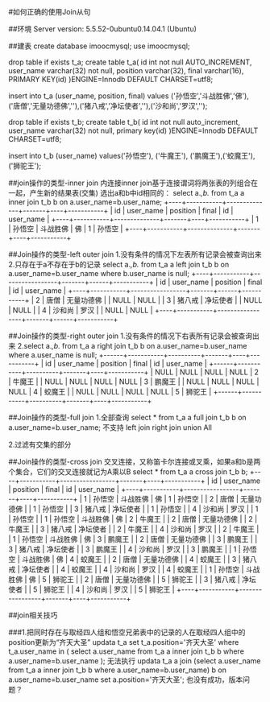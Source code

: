 #如何正确的使用Join从句

##环境
Server version: 5.5.52-0ubuntu0.14.04.1 (Ubuntu)

##建表
create database imoocmysql;
use imoocmysql;

drop table if exists t_a;
create table t_a(
id int not null AUTO_INCREMENT,
user_name varchar(32) not null,
position varchar(32),
final varchar(16),
PRIMARY KEY(id)
)ENGINE=Innodb DEFAULT CHARSET=utf8;

insert into t_a (user_name, position, final) values ('孙悟空','斗战胜佛','佛'), ('唐僧','无量功德佛',''),('猪八戒','净坛使者',''),('沙和尚','罗汉','');

drop table if exists t_b;
create table t_b(
id int not null auto_increment,
user_name varchar(32) not null,
primary key(id)
)ENGINE=Innodb DEFAULT CHARSET=utf8;

insert into t_b (user_name) values('孙悟空'), ('牛魔王'), ('鹏魔王'),('蛟魔王'),('狮驼王');


##join操作的类型-inner join
内连接inner join基于连接谓词将两张表的列组合在一起，产生新的结果表(交集)
选出a和b中id相同的：
select a.*,b.* from t_a a inner join t_b b on a.user_name=b.user_name;
+----+-----------+--------------+-------+----+-----------+
| id | user_name | position     | final | id | user_name |
+----+-----------+--------------+-------+----+-----------+
|  1 | 孙悟空    | 斗战胜佛     | 佛    |  1 | 孙悟空    |
+----+-----------+--------------+-------+----+-----------+


##Join操作的类型-left outer join
1.没有条件的情况下左表所有记录会被查询出来
2.只存在于a不存在于b的记录
select a.*,b.* from t_a a left join t_b b on a.user_name=b.user_name where b.user_name is null;
+----+-----------+-----------------+-------+------+-----------+
| id | user_name | position        | final | id   | user_name |
+----+-----------+-----------------+-------+------+-----------+
|  2 | 唐僧      | 无量功德佛      |       | NULL | NULL      |
|  3 | 猪八戒    | 净坛使者        |       | NULL | NULL      |
|  4 | 沙和尚    | 罗汉            |       | NULL | NULL      |
+----+-----------+-----------------+-------+------+-----------+

##Join操作的类型-right outer join
1.没有条件的情况下右表所有记录会被查询出来
2.select a.*,b.* from t_a a right join t_b b on a.user_name=b.user_name where a.user_name is null;
+------+-----------+----------+-------+----+-----------+
| id   | user_name | position | final | id | user_name |
+------+-----------+----------+-------+----+-----------+
| NULL | NULL      | NULL     | NULL  |  2 | 牛魔王    |
| NULL | NULL      | NULL     | NULL  |  3 | 鹏魔王    |
| NULL | NULL      | NULL     | NULL  |  4 | 蛟魔王    |
| NULL | NULL      | NULL     | NULL  |  5 | 狮驼王    |
+------+-----------+----------+-------+----+-----------+

##Join操作的类型-full join
1.全部查询
select * from t_a a full join t_b b on a.user_name=b.user_name;
不支持
left join right join union All

2.过滤有交集的部分

##Join操作的类型-cross join
交叉连接，又称笛卡尔连接或叉乘，如果a和b是两个集合，它们的交叉连接就记为A乘以B
select * from t_a a cross join t_b b;
+----+-----------+-----------------+-------+----+-----------+
| id | user_name | position        | final | id | user_name |
+----+-----------+-----------------+-------+----+-----------+
|  1 | 孙悟空    | 斗战胜佛        | 佛    |  1 | 孙悟空    |
|  2 | 唐僧      | 无量功德佛      |       |  1 | 孙悟空    |
|  3 | 猪八戒    | 净坛使者        |       |  1 | 孙悟空    |
|  4 | 沙和尚    | 罗汉            |       |  1 | 孙悟空    |
|  1 | 孙悟空    | 斗战胜佛        | 佛    |  2 | 牛魔王    |
|  2 | 唐僧      | 无量功德佛      |       |  2 | 牛魔王    |
|  3 | 猪八戒    | 净坛使者        |       |  2 | 牛魔王    |
|  4 | 沙和尚    | 罗汉            |       |  2 | 牛魔王    |
|  1 | 孙悟空    | 斗战胜佛        | 佛    |  3 | 鹏魔王    |
|  2 | 唐僧      | 无量功德佛      |       |  3 | 鹏魔王    |
|  3 | 猪八戒    | 净坛使者        |       |  3 | 鹏魔王    |
|  4 | 沙和尚    | 罗汉            |       |  3 | 鹏魔王    |
|  1 | 孙悟空    | 斗战胜佛        | 佛    |  4 | 蛟魔王    |
|  2 | 唐僧      | 无量功德佛      |       |  4 | 蛟魔王    |
|  3 | 猪八戒    | 净坛使者        |       |  4 | 蛟魔王    |
|  4 | 沙和尚    | 罗汉            |       |  4 | 蛟魔王    |
|  1 | 孙悟空    | 斗战胜佛        | 佛    |  5 | 狮驼王    |
|  2 | 唐僧      | 无量功德佛      |       |  5 | 狮驼王    |
|  3 | 猪八戒    | 净坛使者        |       |  5 | 狮驼王    |
|  4 | 沙和尚    | 罗汉            |       |  5 | 狮驼王    |
+----+-----------+-----------------+-------+----+-----------+


##join相关技巧

###1.把同时存在与取经四人组和悟空兄弟表中的记录的人在取经四人组中的position更新为“齐天大圣”
updata t_a set t_a.position='齐天大圣' where t_a.user_name in (
select a.user_name from t_a a inner join t_b b where a.user_name=b.user_name
);
无法执行
updata t_a a join (select a.user_name from t_a a inner join t_b b where a.user_name=b.user_name) b on a.user_name=b.user_name set a.position='齐天大圣';
也没有成功，版本问题？






